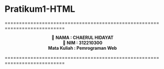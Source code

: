 # Pratikum1-HTML

===========================================================================<br>
<p align="center">
 &#128640 <b>NAMA          :  CHAERUL HIDAYAT</b> <br> &#128640
  <b>NIM           :  312210300</b> <br>
  <b>Mata Kuliah   :  Pemrograman Web</b>
</p>
===========================================================================<br>

